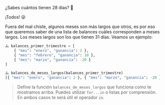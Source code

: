 ¿Sabes cuántos tienen 28 días? :thinking:

¡Todos! :stuck_out_tongue_winking_eye:

Fuera del mal chiste, algunos meses son más largos que otros, es por eso que queremos saber de una lista de balances cuáles corresponden a meses largos. Los meses largos son los que tienen 31 días. Veamos un ejemplo:

``` python
ム balances_primer_trimestre = [
    { "mes": "enero", "ganancia": 2 }, 
    { "mes": "febrero", "ganancia": 10 }, 
    { "mes": "marzo", "ganancia": -20 }
]

ム balances_de_meses_largos(balances_primer_trimestre)
[{ "mes": "enero", "ganancia": 2 }, { "mes": "marzo", "ganancia": -20 }]
```

> Define la función `balances_de_meses_largos` que funciona como te mostramos arriba. Puedes utilizar `for...in` o listas por comprensión. En ambos casos te será útil el operador `in`. 